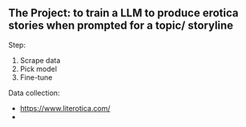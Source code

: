 ## The Project: to train a LLM to produce erotica stories when prompted for a topic/ storyline 

Step: 
1. Scrape data
2. Pick model 
3. Fine-tune 


Data collection: 
- https://www.literotica.com/
- 